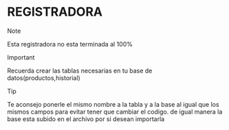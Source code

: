 ﻿# REGISTRADORA
> [!note]
> Esta registradora no esta terminada al 100%

>[!IMPORTANT]
> Recuerda crear las tablas necesarias en tu base de datos(productos,historial)

> [!TIP]
> Te aconsejo ponerle el mismo nombre a la tabla y a la base al igual que los mismos campos para evitar tener que cambiar el codigo. de igual manera la base esta subido en el archivo por si desean importarla
